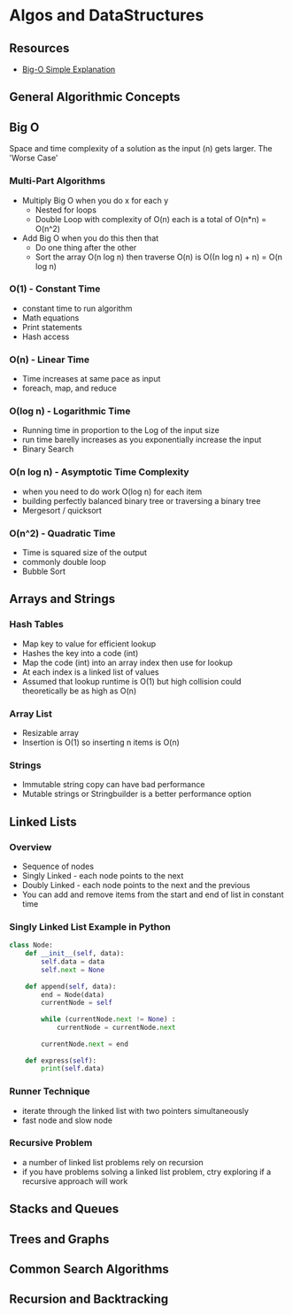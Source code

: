 # Algos and DataStructures #

## Resources ##

- [Big-O Simple Explanation](https://www.linkedin.com/pulse/big-o-notation-simple-explanation-examples-pamela-lovett/)

## General Algorithmic Concepts ##

## Big O ##

Space and time complexity of a solution as the input (n) gets larger. The 'Worse Case'

### Multi-Part Algorithms ###

- Multiply Big O when you do x for each y
  - Nested for loops
  - Double Loop with complexity of O(n) each is a total of O(n*n) = O(n^2)
- Add Big O when you do this then that
  - Do one thing after the other
  - Sort the array O(n log n) then traverse O(n) is O((n log n) + n) = O(n log n)

### O(1) - Constant Time ###

- constant time to run algorithm
- Math equations
- Print statements
- Hash access

### O(n) - Linear Time ###

- Time increases at same pace as input
- foreach, map, and reduce

### O(log n) - Logarithmic Time ###

- Running time in proportion to the Log of the input size
- run time barelly increases as you exponentially increase the input
- Binary Search

### O(n log n) - Asymptotic Time Complexity ###

- when you need to do work O(log n) for each item
- building perfectly balanced binary tree or traversing a binary tree
- Mergesort / quicksort

### O(n^2) - Quadratic Time ###

- Time is squared size of the output
- commonly double loop
- Bubble Sort

## Arrays and Strings ##

### Hash Tables ###

- Map key to value for efficient lookup
- Hashes the key into a code (int)
- Map the code (int) into an array index then use for lookup
- At each index is a linked list of values
- Assumed that lookup runtime is O(1) but high collision could theoretically be as high as O(n)

### Array List ###

- Resizable array
- Insertion is O(1) so inserting n items is O(n)

### Strings ###

- Immutable string copy can have bad performance
- Mutable strings or Stringbuilder is a better performance option

## Linked Lists ##

### Overview ###

- Sequence of nodes
- Singly Linked - each node points to the next
- Doubly Linked - each node points to the next and the previous
- You can add and remove items from the start and end of list in constant time

### Singly Linked List Example in Python ###

```python
class Node:
    def __init__(self, data):
        self.data = data
        self.next = None
    
    def append(self, data):
        end = Node(data)
        currentNode = self
        
        while (currentNode.next != None) :
            currentNode = currentNode.next
        
        currentNode.next = end
    
    def express(self):
        print(self.data)
```

### Runner Technique ###

- iterate through the linked list with two pointers simultaneously
- fast node and slow node

### Recursive Problem ###

- a number of linked list problems rely on recursion
- if you have problems solving a linked list problem, ctry exploring if a recursive approach will work
  
## Stacks and Queues ##

## Trees and Graphs ##

## Common Search Algorithms ##

## Recursion and Backtracking ##